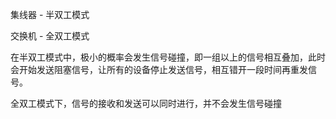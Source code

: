 集线器 - 半双工模式

交换机 - 全双工模式

在半双工模式中，极小的概率会发生信号碰撞，即一组以上的信号相互叠加，此时会开始发送阻塞信号，让所有的设备停止发送信号，相互错开一段时间再重发信号。

全双工模式下，信号的接收和发送可以同时进行，并不会发生信号碰撞